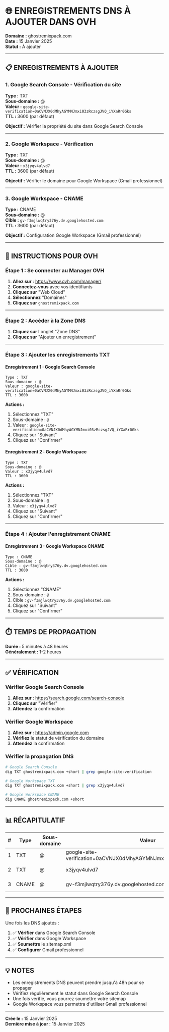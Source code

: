 # 🌐 ENREGISTREMENTS DNS À AJOUTER DANS OVH

**Domaine :** ghostremixpack.com  
**Date :** 15 Janvier 2025  
**Statut :** À ajouter

---

## 📋 ENREGISTREMENTS À AJOUTER

### 1. Google Search Console - Vérification du site

**Type :** TXT  
**Sous-domaine :** @  
**Valeur :** `google-site-verification=0aCVNJX0dMhyAGYMNJmxi03zRczsgJVQ_iYXaRr0Gks`  
**TTL :** 3600 (par défaut)

**Objectif :** Vérifier la propriété du site dans Google Search Console

---

### 2. Google Workspace - Vérification

**Type :** TXT  
**Sous-domaine :** @  
**Valeur :** `x3jyqv4ulvd7`  
**TTL :** 3600 (par défaut)

**Objectif :** Vérifier le domaine pour Google Workspace (Gmail professionnel)

---

### 3. Google Workspace - CNAME

**Type :** CNAME  
**Sous-domaine :** @  
**Cible :** `gv-f3mjlwqtry376y.dv.googlehosted.com`  
**TTL :** 3600 (par défaut)

**Objectif :** Configuration Google Workspace (Gmail professionnel)

---

## 🚀 INSTRUCTIONS POUR OVH

### Étape 1 : Se connecter au Manager OVH

1. **Allez sur** : https://www.ovh.com/manager/
2. **Connectez-vous** avec vos identifiants
3. **Cliquez sur** "Web Cloud"
4. **Sélectionnez** "Domaines"
5. **Cliquez sur** `ghostremixpack.com`

---

### Étape 2 : Accéder à la Zone DNS

1. **Cliquez sur** l'onglet "Zone DNS"
2. **Cliquez sur** "Ajouter un enregistrement"

---

### Étape 3 : Ajouter les enregistrements TXT

#### Enregistrement 1 : Google Search Console

```
Type : TXT
Sous-domaine : @
Valeur : google-site-verification=0aCVNJX0dMhyAGYMNJmxi03zRczsgJVQ_iYXaRr0Gks
TTL : 3600
```

**Actions :**
1. Sélectionnez "TXT"
2. Sous-domaine : `@`
3. Valeur : `google-site-verification=0aCVNJX0dMhyAGYMNJmxi03zRczsgJVQ_iYXaRr0Gks`
4. Cliquez sur "Suivant"
5. Cliquez sur "Confirmer"

#### Enregistrement 2 : Google Workspace

```
Type : TXT
Sous-domaine : @
Valeur : x3jyqv4ulvd7
TTL : 3600
```

**Actions :**
1. Sélectionnez "TXT"
2. Sous-domaine : `@`
3. Valeur : `x3jyqv4ulvd7`
4. Cliquez sur "Suivant"
5. Cliquez sur "Confirmer"

---

### Étape 4 : Ajouter l'enregistrement CNAME

#### Enregistrement 3 : Google Workspace CNAME

```
Type : CNAME
Sous-domaine : @
Cible : gv-f3mjlwqtry376y.dv.googlehosted.com
TTL : 3600
```

**Actions :**
1. Sélectionnez "CNAME"
2. Sous-domaine : `@`
3. Cible : `gv-f3mjlwqtry376y.dv.googlehosted.com`
4. Cliquez sur "Suivant"
5. Cliquez sur "Confirmer"

---

## ⏱️ TEMPS DE PROPAGATION

**Durée :** 5 minutes à 48 heures  
**Généralement :** 1-2 heures

---

## ✅ VÉRIFICATION

### Vérifier Google Search Console

1. **Allez sur** : https://search.google.com/search-console
2. **Cliquez sur** "Vérifier"
3. **Attendez** la confirmation

### Vérifier Google Workspace

1. **Allez sur** : https://admin.google.com
2. **Vérifiez** le statut de vérification du domaine
3. **Attendez** la confirmation

### Vérifier la propagation DNS

```bash
# Google Search Console
dig TXT ghostremixpack.com +short | grep google-site-verification

# Google Workspace TXT
dig TXT ghostremixpack.com +short | grep x3jyqv4ulvd7

# Google Workspace CNAME
dig CNAME ghostremixpack.com +short
```

---

## 📊 RÉCAPITULATIF

| # | Type | Sous-domaine | Valeur | Statut |
|---|------|--------------|--------|--------|
| 1 | TXT | @ | google-site-verification=0aCVNJX0dMhyAGYMNJmxi03zRczsgJVQ_iYXaRr0Gks | ⚠️ À ajouter |
| 2 | TXT | @ | x3jyqv4ulvd7 | ⚠️ À ajouter |
| 3 | CNAME | @ | gv-f3mjlwqtry376y.dv.googlehosted.com | ⚠️ À ajouter |

---

## 🎯 PROCHAINES ÉTAPES

Une fois les DNS ajoutés :

1. ✅ **Vérifier** dans Google Search Console
2. ✅ **Vérifier** dans Google Workspace
3. ✅ **Soumettre** le sitemap.xml
4. ✅ **Configurer** Gmail professionnel

---

## 💡 NOTES

- Les enregistrements DNS peuvent prendre jusqu'à 48h pour se propager
- Vérifiez régulièrement le statut dans Google Search Console
- Une fois vérifié, vous pourrez soumettre votre sitemap
- Google Workspace vous permettra d'utiliser Gmail professionnel

---

**Crée le :** 15 Janvier 2025  
**Dernière mise à jour :** 15 Janvier 2025

